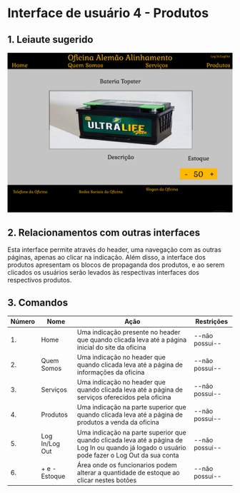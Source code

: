 # Interface de usuário 4 - Produtos

## 1. Leiaute sugerido

![Produtos](leiaute/ProdutoFuncionario.png)

## 2. Relacionamentos com outras interfaces

Esta interface permite através do header, uma navegação com as outras páginas, apenas ao clicar na indicação. Além disso, a interface dos produtos apresentam os blocos de propaganda dos produtos, e ao serem clicados os usuários serão levados às respectivas interfaces dos respectivos produtos.

## 3. Comandos

| **Número** | **Nome** | **Ação** | **Restrições** |
| --- | --- | --- | --- |
|1. | Home | Uma indicação presente no header que quando clicada leva até a página inicial do site da oficina | --não possui-- |
|2. | Quem Somos | Uma indicação no header que quando clicada leva até a página de informações da oficina | --não possui-- |
|3. | Serviços | Uma indicação no header que quando clicada leva até a página de serviços oferecidos pela oficina | --não possui-- |
|4. | Produtos | Uma indicação na parte superior que quando clicada leva até a página de produtos a venda da oficina | --não possui-- |
|5. | Log In/Log Out | Uma indicação na parte superior que quando clicada leva até a página de Log In ou quando já logado o usuário pode fazer o Log Out da sua conta | --não possui-- |
|6. | + e - Estoque | Área onde os funcionarios podem alterar a quantidade de estoque ao clicar nestes botões| --não possui-- |

